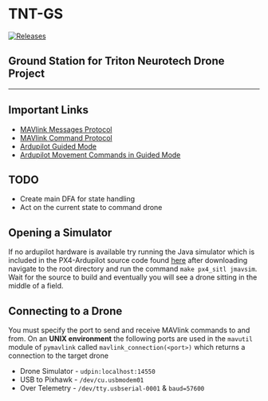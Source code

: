 # TNT-GS 

[![Releases](https://img.shields.io/endpoint?url=https%3A%2F%2Fempire-penguin.github.io%2Fempire-penguin%2Fdata%2FTNT-GS%2Fshields%2Fversion.json)](https://github.com/empire-penguin/TNT-GS)


Ground Station for Triton Neurotech Drone Project
-----------------------------------
-----------------------------------

Important Links
---------------
* [MAVlink Messages Protocol](https://mavlink.io/en/messages/common.html#COMMAND_LONG)
* [MAVlink Command Protocol](https://mavlink.io/en/services/command.html#MAV_CMD)
* [Ardupilot Guided Mode](https://ardupilot.org/copter/docs/ac2_guidedmode.html)
* [Ardupilot Movement Commands in Guided Mode](https://ardupilot.org/dev/docs/copter-commands-in-guided-mode.html)


TODO
----
* Create main DFA for state handling
* Act on the current state to command drone


Opening a Simulator
------------------

If no ardupilot hardware is available try running the Java simulator which is included in the PX4-Ardupilot source code found [here](https://github.com/PX4/PX4-Autopilot) after downloading navigate to the root directory and run the command `make px4_sitl jmavsim`. Wait for the source to build and eventually you will see a drone sitting in the middle of a field.


Connecting to a Drone
-------------------

You must specify the port to send and receive MAVlink commands to and from. 
On an **UNIX environment** the following ports are used in the `mavutil` module of `pymavlink` called `mavlink_connection(<port>)` which returns a connection to the target drone

* Drone Simulator - `udpin:localhost:14550`
* USB to Pixhawk - `/dev/cu.usbmodem01`
* Over Telemetry - `/dev/tty.usbserial-0001` & `baud=57600`

